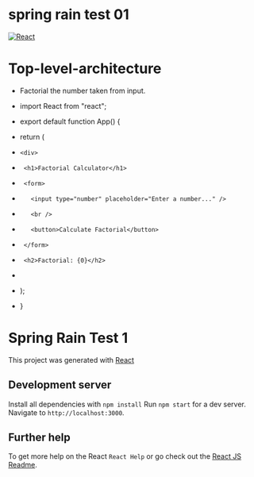# spring rain test 01

[![React](React)](https://reactjs.org/)

# Top-level-architecture
- Factorial the number taken from input.

- import React from "react";

- export default function App() {
-  return (
-     <div>
-      <h1>Factorial Calculator</h1>
-      <form>
-        <input type="number" placeholder="Enter a number..." />
-        <br />
-        <button>Calculate Factorial</button>
-      </form>
-      <h2>Factorial: {0}</h2>
-    </div>
-  );
- }

# Spring Rain Test 1

This project was generated with [React](https://github.com/facebook/react)

## Development server

Install all dependencies with `npm install`
Run `npm start` for a dev server. Navigate to `http://localhost:3000`.

## Further help

To get more help on the React `React Help` or go check out the [React JS Readme](https://github.com/facebook/react/blob/master/README.md).